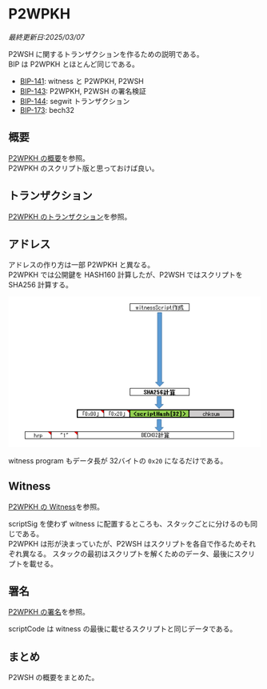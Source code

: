 # P2WPKH

_最終更新日:2025/03/07_

P2WSH に関するトランザクションを作るための説明である。  
BIP は P2WPKH とほとんど同じである。

* [BIP-141](https://github.com/bitcoin/bips/blob/master/bip-0141.mediawiki): witness と P2WPKH, P2WSH
* [BIP-143](https://github.com/bitcoin/bips/blob/master/bip-0143.mediawiki): P2WPKH, P2WSH の署名検証
* [BIP-144](https://github.com/bitcoin/bips/blob/master/bip-0144.mediawiki): segwit トランザクション
* [BIP-173](https://github.com/bitcoin/bips/blob/master/bip-0173.mediawiki): bech32

## 概要

[P2WPKH の概要](p2wpkh.md#概要)を参照。  
P2WPKH のスクリプト版と思っておけば良い。

## トランザクション

[P2WPKH のトランザクション](p2wpkh.md#トランザクション)を参照。

## アドレス

アドレスの作り方は一部 P2WPKH と異なる。  
P2WPKH では公開鍵を HASH160 計算したが、P2WSH ではスクリプトを SHA256 計算する。

![image](images/p2wsh-1.png)

witness program もデータ長が 32バイトの `0x20` になるだけである。

## Witness

[P2WPKH の Witness](p2wpkh.md#Witness)を参照。

scriptSig を使わず witness に配置するところも、スタックごとに分けるのも同じである。  
P2WPKH は形が決まっていたが、P2WSH はスクリプトを各自で作るためそれぞれ異なる。
スタックの最初はスクリプトを解くためのデータ、最後にスクリプトを載せる。

## 署名

[P2WPKH の署名](p2wpkh.md#署名)を参照。

scriptCode は witness の最後に載せるスクリプトと同じデータである。

## まとめ

P2WSH の概要をまとめた。

